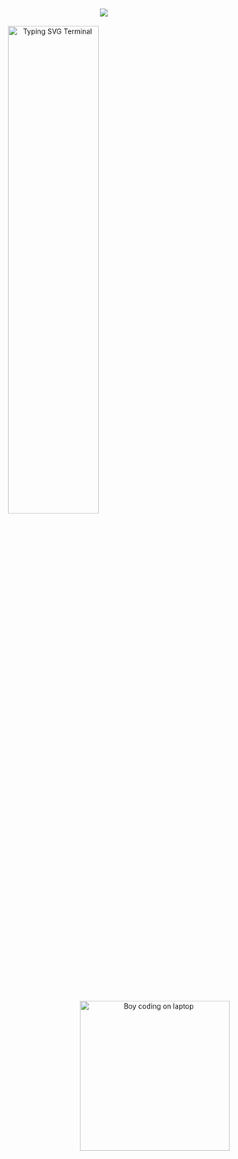 <h1 align="center">
    <a href="https://git.io/typing-svg">
      <img src="https://readme-typing-svg.herokuapp.com/?lines=Hey,+There!+👋🏻🧑🏻‍💻;This+is+Bikram+....;You+can+call+me+Ace...;it's+great+to+connect+with+you😭💖;&center=true&size=20">
    </a>
  </h1>
<p align="center">
  <img align="left" width="60%" height="50%" src="https://readme-typing-svg.demolab.com?font=Fira+Code&size=16&duration=2500&pause=2000&color=F92672&multiline=true&width=600&lines=%3E+I+turn+coffee+into+code%2C+and+problems+into+elegant+solutions;%3E+Full+stack+dev+with+a+love+for+clean+architecture+and+smart+design;%3E+Obsessed+with+algorithms+and+building+real+world+apps." alt="Typing SVG Terminal" />

  <img align="right" width="300" src="https://media.giphy.com/media/qgQUggAC3Pfv687qPC/giphy.gif" alt="Boy coding on laptop" />
</p>





